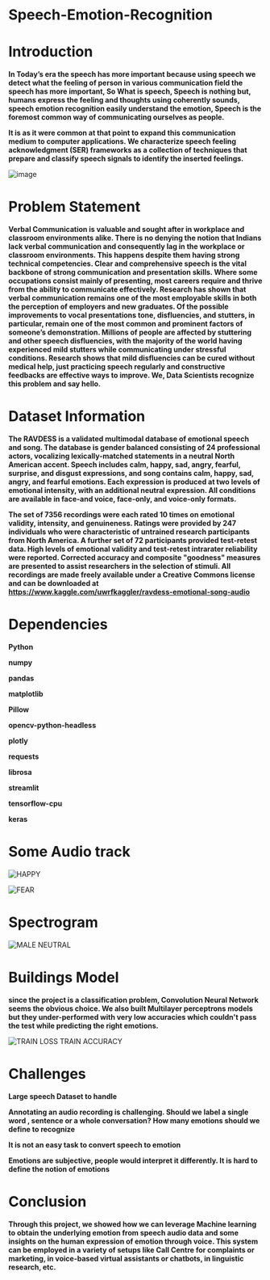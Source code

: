 # Speech-Emotion-Recognition

# Introduction 

**In Today’s era the speech has more important because using speech we detect what the feeling of person in various communication field the speech has more important, So What is speech, Speech is nothing but, humans express the feeling and thoughts using coherently sounds, speech emotion recognition easily understand the emotion, Speech is the foremost common way of communicating ourselves as people.** 

**It is as it were common at that point to expand this communication medium to computer applications. We characterize speech feeling acknowledgment (SER) frameworks as a collection of techniques that prepare and classify speech signals to identify the inserted feelings.**



![image](https://user-images.githubusercontent.com/74303124/129658636-2ee0967b-c136-4a52-9301-783dc6dea2bf.png)

# Problem Statement  

**Verbal Communication is valuable and sought after in workplace and classroom environments alike. There is no denying the notion that Indians lack verbal communication and consequently lag in the workplace or classroom environments. This happens despite them having strong technical competencies. Clear and comprehensive speech is the vital backbone of strong communication and presentation skills. Where some occupations consist mainly of presenting, most careers require and thrive from the ability to communicate effectively. 
Research has shown that verbal communication remains one of the most employable skills in both the perception of employers and new graduates. Of the possible improvements to vocal presentations tone, disfluencies, and stutters, in particular, remain one of the most common and prominent factors of someone’s demonstration. Millions of people are affected by stuttering and other speech disfluencies, with the majority of the world having experienced mild stutters while communicating under stressful conditions.
 Research shows that mild disfluencies can be cured without medical help, just practicing speech regularly and constructive feedbacks are effective ways to improve. We, Data Scientists recognize this problem and say hello.**
 
 # Dataset Information
 
 **The RAVDESS is a validated multimodal database of emotional speech and song. The database is gender balanced consisting of 24 professional actors, vocalizing lexically-matched statements in a neutral North American accent. Speech includes calm, happy, sad, angry, fearful, surprise, and disgust expressions, and song contains calm, happy, sad, angry, and fearful emotions. Each expression is produced at two levels of emotional intensity, with an additional neutral expression. All conditions are available in face-and voice, face-only, and voice-only formats.**
 
**The set of 7356 recordings were each rated 10 times on emotional validity, intensity, and genuineness. Ratings were provided by 247 individuals who were characteristic of untrained research participants from North America. A further set of 72 participants provided test-retest data. High levels of emotional validity and test-retest intrarater reliability were reported. Corrected accuracy and composite "goodness" measures are presented to assist researchers in the selection of stimuli. All recordings are made freely available under a Creative Commons license and can be downloaded at https://www.kaggle.com/uwrfkaggler/ravdess-emotional-song-audio**

# Dependencies
**Python**

**numpy**

**pandas**

**matplotlib**

**Pillow**

**opencv-python-headless**

**plotly**

**requests**

**librosa**

**streamlit**

**tensorflow-cpu**

**keras**

# Some Audio track 

![HAPPY](https://user-images.githubusercontent.com/74303124/129659965-1403187b-e752-48ea-8ad6-15642aa969e0.png)




![FEAR](https://user-images.githubusercontent.com/74303124/129660006-c7bf449a-ff6e-447c-8722-a94927d3eb8c.png)

# Spectrogram
![MALE NEUTRAL](https://user-images.githubusercontent.com/74303124/129660201-1aed9b15-e1dd-431e-a0db-baed5bcbc4c7.png)


# Buildings Model 

**since the project is a classification problem, Convolution Neural Network seems the obvious choice. We also built Multilayer perceptrons models but they under-performed with very low accuracies which couldn't pass the test while predicting the right emotions.**

![TRAIN LOSS TRAIN ACCURACY](https://user-images.githubusercontent.com/74303124/129661002-e87aa3c0-7db0-44b7-8a58-508446094c1e.png)


# Challenges

**Large speech Dataset to handle**

**Annotating an audio recording is challenging. Should we label a single word , sentence or a whole conversation? How many emotions should we define to recognize**


**It is not an easy task to convert speech to emotion**


**Emotions are subjective, people would interpret it differently. It is hard to define the notion of emotions**


# Conclusion 

**Through  this project, we showed how we can leverage Machine learning to obtain the underlying emotion from speech audio data and some insights on the human expression of emotion through voice. This system can be employed in a variety of setups like Call Centre for complaints or marketing, in voice-based virtual assistants or chatbots, in linguistic research, etc.** 





